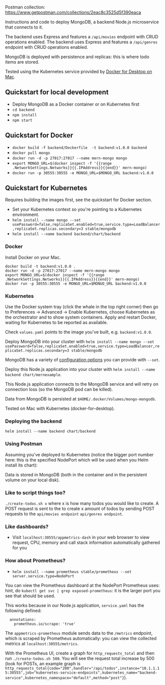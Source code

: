 Postman collection:
https://www.getpostman.com/collections/2eac8c3525d5f390eaca

Instructions and code to deploy MongoDB, a backend Node.js microservice that connects to it.

The backend uses Express and features a `/api/movies` endpoint with CRUD operations enabled.
The backend uses Express and features a `/api/genres` endpoint with CRUD operations enabled.

MongoDB is deployed with persistence and replicas: this is where todo items are stored.

Tested using the Kubernetes service provided by [Docker for Desktop on Mac](https://docs.docker.com/docker-for-mac/kubernetes/).

## Quickstart for local development
- Deploy MongoDB as a Docker container or on Kubernetes first
- `cd backend`
- `npm install`
- `npm start`

## Quickstart for Docker
- `docker build -f backend/Dockerfile  -t backend:v1.0.0 backend`
- `docker pull mongo`
- `docker run -d -p 27017:27017 --name mern-mongo mongo `
- `export MONGO_URL=$(docker inspect -f '{{range .NetworkSettings.Networks}}{{.IPAddress}}{{end}}' mern-mongo)`
- `docker run -p 30555:30555 -e MONGO_URL=$MONGO_URL backend:v1.0.0`


## Quickstart for Kubernetes
Requires building the images first, see the quickstart for Docker section.

- Set your Kubernetes context so you're pointing to a Kubernetes environment.
- `helm install --name mongo --set usePassword=false,replicaSet.enabled=true,service.type=LoadBalancer,replicaSet.replicas.secondary=3 stable/mongodb`
- `helm install --name backend backend/chart/backend`



### Docker

Install Docker on your Mac.

```
docker build -t backend:v1.0.0 .
docker run -d -p 27017:27017 --name mern-mongo mongo
export MONGO_URL=$(docker inspect -f '{{range .NetworkSettings.Networks}}{{.IPAddress}}{{end}}' mern-mongo)
docker run -p 30555:30555 -e MONGO_URL=$MONGO_URL backend:v1.0.0
```

### Kubernetes

Use the Docker system tray (click the whale in the top right corner) then go to Preferences -> Advanced -> Enable Kubernetes, choose Kubernetes as the orchestrator and to show system containers. Apply and restart Docker, waiting for Kubernetes to be reported as available.

Check `values.yaml` points to the image you've built, e.g. `backend:v1.0.0`.

Deploy MongoDB into your cluster with `helm install --name mongo --set usePassword=false,replicaSet.enabled=true,service.type=LoadBalancer,replicaSet.replicas.secondary=3 stable/mongodb`

MongoDB has a variety of [configuration options](https://github.com/helm/charts/tree/master/stable/mongodb) you can provide with `--set`.

Deploy this Node.js application into your cluster with  `helm install --name backend chart/mernexample`. 

This Node.js application connects to the MongoDB service and will retry on connection loss (so the MongoDB pod can be killed).

Data from MongoDB is persisted at `$HOME/.docker/Volumes/mongo-mongodb`.

Tested on Mac with Kubernetes (docker-for-desktop).

### Deploying the backend
`helm install --name backend chart/backend`

### Using Postman

Assuming you've deployed to Kubernetes (notice the bigger port number here: this is the specified NodePort which will be used when you Helm install its chart):




Data is stored in MongoDB (both in the container and in the persistent volume on your local disk).


### Like to script things too?
`./create-todos.sh x` where x is how many todos you would like to create. A POST request is sent to the to create x amount of todos by sending POST requests to the `api/movies endpoint` `api/genres endpoint`.


### Like dashboards?
- Visit `localhost:30555/appmetrics-dash` in your web browser to view request, CPU, memory and call stack information automatically gathered for you

### How about Prometheus?
- `helm install --name prometheus stable/prometheus --set server.service.type=NodePort`

You can view the Prometheus dashboard at the NodePort Prometheus uses: hint, do `kubectl get svc | grep exposed-prometheus`: it is the larger port you see that should be used.

This works because in our Node.js application, `service.yaml` has the following defined:

```
  annotations:
    prometheus.io/scrape: 'true'
```

The `appmetrics-prometheus` module sends data to the `/metrics` endpoint, which is scraped by Prometheus automatically: you can view the collected metrics at `localhost:30555/metrics`.

With the Prometheus UI, create a graph for `http_requests_total` and then run `./create-todos.sh 500`. You will see the request total increase by 500 (look for POSTs, an example graph is `http_requests_total{code="200",handler="/api/todos",instance="10.1.1.15:30555",job="kubernetes-service-endpoints",kubernetes_name="backend-service",kubernetes_namespace="default",method="post"}`). 
